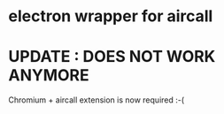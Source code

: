 # electron wrapper for aircall


# UPDATE : DOES NOT WORK ANYMORE

Chromium + aircall extension is now required :-(


